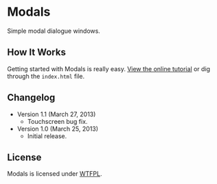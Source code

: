 # Modals
Simple modal dialogue windows.

## How It Works
Getting started with Modals is really easy. [View the online tutorial](http://cferdinandi.github.com/modals/) or dig through the `index.html` file.

## Changelog
* Version 1.1 (March 27, 2013)
  * Touchscreen bug fix.
* Version 1.0 (March 25, 2013)
  * Initial release.

## License
Modals is licensed under [WTFPL](http://www.wtfpl.net/).
